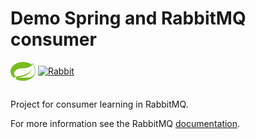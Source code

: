 # Demo Spring and RabbitMQ consumer

<a href="https://spring.io/" target="_blank"><img align="center" alt="Spring" height="30" width="40" href="https://spring.io/" src="https://raw.githubusercontent.com/devicons/devicon/master/icons/spring/spring-original.svg"></a>
<a href="https://www.rabbitmq.com/" target="_blank"><img align="center" alt="Rabbit" height="30" width="40" src="https://www.rabbitmq.com/img/logo-rabbitmq.svg"></a>
##

Project for consumer learning in RabbitMQ.

For more information see the RabbitMQ [documentation](https://www.rabbitmq.com/getstarted.html).
